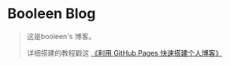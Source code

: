 # Booleen Blog

> 这是booleen's 博客。
> 
> 详细搭建的教程戳这 [《利用 GitHub Pages 快速搭建个人博客》](http://www.jianshu.com/p/e68fba58f75c)
